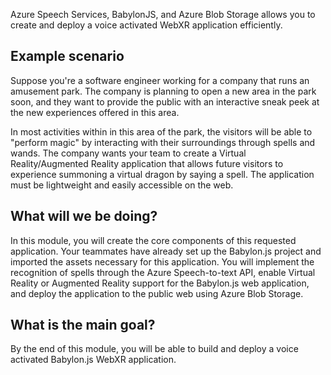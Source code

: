 Azure Speech Services, BabylonJS, and Azure Blob Storage allows you to create and deploy a voice activated WebXR application efficiently.

## Example scenario

Suppose you're a software engineer working for a company that runs an amusement park. The company is planning to open a new area in the park soon, and they want to provide the public with an interactive sneak peek at the new experiences offered in this area.

In most activities within in this area of the park, the visitors will be able to "perform magic" by interacting with their surroundings through spells and wands. The company wants your team to create a Virtual Reality/Augmented Reality application that allows future visitors to experience summoning a virtual dragon by saying a spell. The application must be lightweight and easily accessible on the web.

## What will we be doing?

In this module, you will create the core components of this requested application. Your teammates have already set up the Babylon.js project and imported the assets necessary for this application. You will implement the recognition of spells through the Azure Speech-to-text API, enable Virtual Reality or Augmented Reality support for the Babylon.js web application, and deploy the application to the public web using Azure Blob Storage.

## What is the main goal?

By the end of this module, you will be able to build and deploy a voice activated Babylon.js WebXR application.
